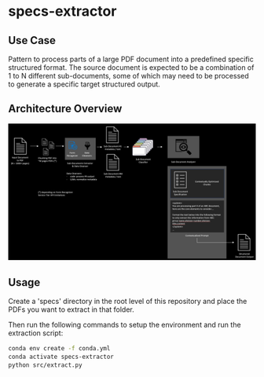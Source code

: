 # specs-extractor

## Use Case

Pattern to process parts of a large PDF document into a predefined specific structured format. The source document is expected to be a combination of 1 to N different sub-documents, some of which may need to be processed to generate a specific target structured output.

## Architecture Overview

![assets/architecture.png](assets/architecture.png)

## Usage

Create a 'specs' directory in the root level of this repository and place the PDFs you want to extract in that folder.

Then run the following commands to setup the environment and run the extraction script:

```bash
conda env create -f conda.yml
conda activate specs-extractor
python src/extract.py
```